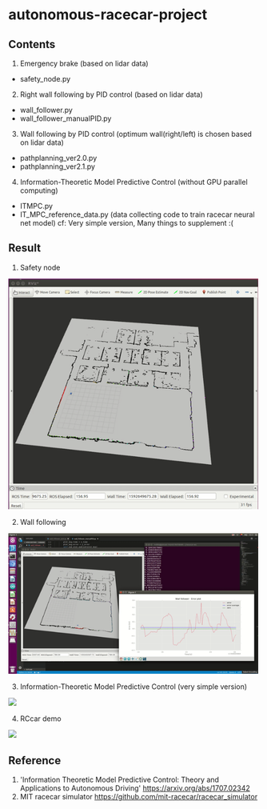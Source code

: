 # autonomous-racecar-project

## Contents
1) Emergency brake (based on lidar data)
  - safety_node.py
2) Right wall following by PID control (based on lidar data)
  - wall_follower.py
  - wall_follower_manualPID.py
3) Wall following by PID control (optimum wall(right/left) is chosen based on lidar data)
  - pathplanning_ver2.0.py
  - pathplanning_ver2.1.py
4) Information-Theoretic Model Predictive Control (without GPU parallel computing)
  - ITMPC.py
  - IT_MPC_reference_data.py (data collecting code to train racecar neural net model)
  cf: Very simple version, Many things to supplement :(

## Result
1) Safety node
<div>
  <img width=500 src='video/safety-node.gif'>
</div>


2) Wall following
<div>
  <img width=500 src='video/wall-follower.gif'>
</div>


3) Information-Theoretic Model Predictive Control (very simple version)
<div>
  <img width=500 src='video/itmpc.gif'>
</div>


4) RCcar demo
<div>
  <img width=500 src='video/rccar_demo.gif'>
</div>

## Reference
1) 'Information Theoretic Model Predictive Control: Theory and Applications to Autonomous Driving'
https://arxiv.org/abs/1707.02342
2) MIT racecar simulator
https://github.com/mit-racecar/racecar_simulator
  
